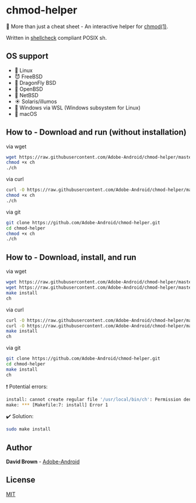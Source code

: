 # chmod-helper
:shell: More than just a cheat sheet - An interactive helper for [chmod(1)](https://www.freebsd.org/cgi/man.cgi?chmod(1)).

Written in [shellcheck](https://www.shellcheck.net) compliant POSIX sh.

## OS support
* :penguin: Linux
* :smiling_imp: FreeBSD
* :dragon: DragonFly BSD
* :blowfish: OpenBSD
* :triangular_flag_on_post: NetBSD
* :sunny: Solaris/illumos
* :wine_glass: Windows via WSL (Windows subsystem for Linux)
* :apple: macOS

## How to - Download and run (without installation)

via wget
```sh
wget https://raw.githubusercontent.com/Adobe-Android/chmod-helper/master/ch
chmod +x ch
./ch
```

via curl
```sh
curl -O https://raw.githubusercontent.com/Adobe-Android/chmod-helper/master/ch
chmod +x ch
./ch
```

via git
```sh
git clone https://github.com/Adobe-Android/chmod-helper.git
cd chmod-helper
chmod +x ch
./ch
```

## How to - Download, install, and run

via wget
```sh
wget https://raw.githubusercontent.com/Adobe-Android/chmod-helper/master/ch
wget https://raw.githubusercontent.com/Adobe-Android/chmod-helper/master/Makefile
make install
ch
```

via curl
```sh
curl -O https://raw.githubusercontent.com/Adobe-Android/chmod-helper/master/ch
curl -O https://raw.githubusercontent.com/Adobe-Android/chmod-helper/master/Makefile
make install
ch
```

via git
```sh
git clone https://github.com/Adobe-Android/chmod-helper.git
cd chmod-helper
make install
ch
```

:heavy_exclamation_mark: Potential errors:
```sh
install: cannot create regular file '/usr/local/bin/ch': Permission denied
make: *** [Makefile:7: install] Error 1
```

:heavy_check_mark: Solution:
```sh
sudo make install
```

## Author

**David Brown** - [Adobe-Android](https://github.com/Adobe-Android)

## License

[MIT](https://choosealicense.com/licenses/mit/)
